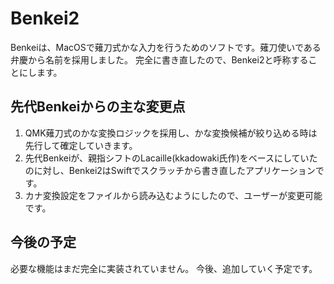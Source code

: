 # Benkei2

Benkeiは、MacOSで薙刀式かな入力を行うためのソフトです。薙刀使いである弁慶から名前を採用しました。
完全に書き直したので、Benkei2と呼称することにします。

## 先代Benkeiからの主な変更点

1. QMK薙刀式のかな変換ロジックを採用し、かな変換候補が絞り込める時は先行して確定していきます。
2. 先代Benkeiが、親指シフトのLacaille(kkadowaki氏作)をベースにしていたのに対し、Benkei2はSwiftでスクラッチから書き直したアプリケーションです。
3. カナ変換設定をファイルから読み込むようにしたので、ユーザーが変更可能です。

## 今後の予定

必要な機能はまだ完全に実装されていません。
今後、追加していく予定です。
